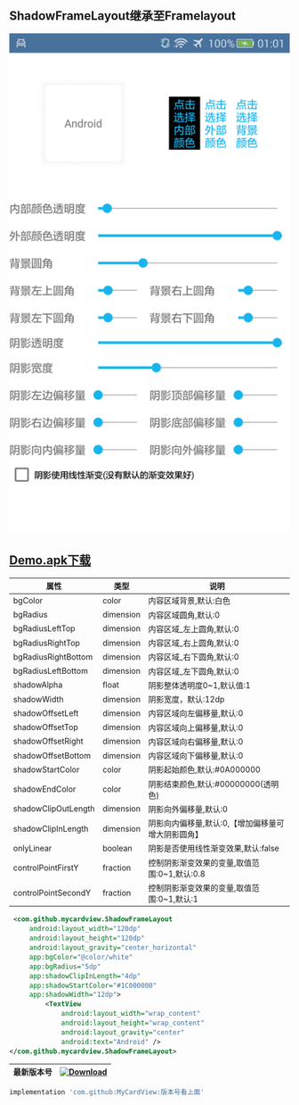 ## ShadowFrameLayout继承至Framelayout

<img src="https://github.com/zhongruiAndroid/MyCardViewProject/blob/master/screenshots/shadow_image.png" alt="image"  width="540" height="auto">  
 

## [Demo.apk下载](https://raw.githubusercontent.com/zhongruiAndroid/MyCardViewProject/master/demo/demo.apk "apk文件")

| 属性                | 类型      | 说明                                         |
|---------------------|-----------|----------------------------------------------|
| bgColor             | color     | 内容区域背景,默认:白色                       |
| bgRadius            | dimension | 内容区域圆角,默认:0                          |
| bgRadiusLeftTop     | dimension | 内容区域_左上圆角,默认:0                     |
| bgRadiusRightTop    | dimension | 内容区域_右上圆角,默认:0                     |
| bgRadiusRightBottom | dimension | 内容区域_右下圆角,默认:0                     |
| bgRadiusLeftBottom  | dimension | 内容区域_左下圆角,默认:0                     |
| shadowAlpha         | float     | 阴影整体透明度0~1,默认值:1                   |
| shadowWidth         | dimension | 阴影宽度，默认:12dp                          |
| shadowOffsetLeft    | dimension | 内容区域向左偏移量,默认:0                    |
| shadowOffsetTop     | dimension | 内容区域向上偏移量,默认:0                    |
| shadowOffsetRight   | dimension | 内容区域向右偏移量,默认:0                    |
| shadowOffsetBottom  | dimension | 内容区域向下偏移量,默认:0                    |
| shadowStartColor    | color     | 阴影起始颜色,默认:#0A000000                  |
| shadowEndColor      | color     | 阴影结束颜色,默认:#00000000(透明色)          |
| shadowClipOutLength | dimension | 阴影向外偏移量,默认:0                        |
| shadowClipInLength  | dimension | 阴影向内偏移量,默认:0,【增加偏移量可增大阴影圆角】   |
| onlyLinear          | boolean   | 阴影是否使用线性渐变效果,默认:false          |
| controlPointFirstY  | fraction  | 控制阴影渐变效果的变量,取值范围:0~1,默认:0.8 |
| controlPointSecondY | fraction  | 控制阴影渐变效果的变量,取值范围:0~1,默认:1   |

```xml
 <com.github.mycardview.ShadowFrameLayout
     android:layout_width="120dp"
     android:layout_height="120dp"
     android:layout_gravity="center_horizontal"
     app:bgColor="@color/white"
     app:bgRadius="5dp"
     app:shadowClipInLength="4dp"
     app:shadowStartColor="#1C000000"
     app:shadowWidth="12dp">
         <TextView
             android:layout_width="wrap_content"
             android:layout_height="wrap_content"
             android:layout_gravity="center"
             android:text="Android" />
</com.github.mycardview.ShadowFrameLayout>
```

| 最新版本号 | [ ![Download](https://api.bintray.com/packages/zhongrui/mylibrary/MyCardView/images/download.svg) ](https://bintray.com/zhongrui/mylibrary/MyCardView/_latestVersion) |
|--------|----|
```gradle
implementation 'com.github:MyCardView:版本号看上面'
```
